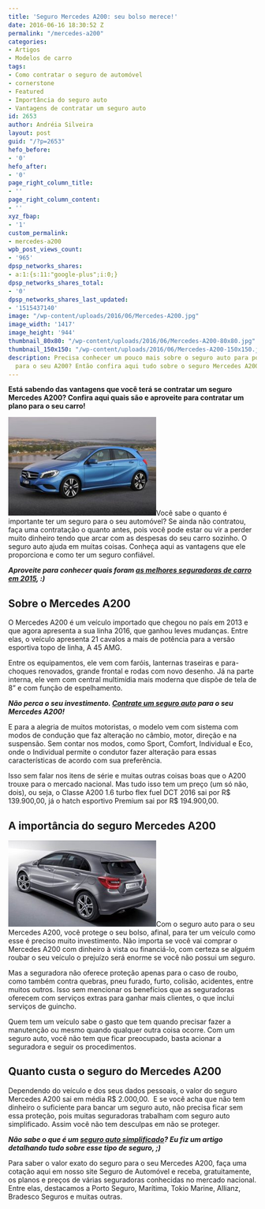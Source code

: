```yaml
---
title: 'Seguro Mercedes A200: seu bolso merece!'
date: 2016-06-16 18:30:52 Z
permalink: "/mercedes-a200"
categories:
- Artigos
- Modelos de carro
tags:
- Como contratar o seguro de automóvel
- cornerstone
- Featured
- Importância do seguro auto
- Vantagens de contratar um seguro auto
id: 2653
author: Andréia Silveira
layout: post
guid: "/?p=2653"
hefo_before:
- '0'
hefo_after:
- '0'
page_right_column_title:
- ''
page_right_column_content:
- ''
xyz_fbap:
- '1'
custom_permalink:
- mercedes-a200
wpb_post_views_count:
- '965'
dpsp_networks_shares:
- a:1:{s:11:"google-plus";i:0;}
dpsp_networks_shares_total:
- '0'
dpsp_networks_shares_last_updated:
- '1515437140'
image: "/wp-content/uploads/2016/06/Mercedes-A200.jpg"
image_width: '1417'
image_height: '944'
thumbnail_80x80: "/wp-content/uploads/2016/06/Mercedes-A200-80x80.jpg"
thumbnail_150x150: "/wp-content/uploads/2016/06/Mercedes-A200-150x150.jpg"
description: Precisa conhecer um pouco mais sobre o seguro auto para poder contratar
  para o seu A200? Então confira aqui tudo sobre o seguro Mercedes A200!
---
```


**Está sabendo das vantagens que você terá se contratar um seguro Mercedes A200? Confira aqui quais são e aproveite para contratar um plano para o seu carro!**

[<img class="alignleft wp-image-2929 size-medium" title="Mercedes A200" src="/wp-content/uploads/2016/06/Mercedes-A200-300x200.jpg" alt="Mercedes A200" width="300" height="200" />](/wp-content/uploads/2016/06/Mercedes-A200.jpg)Você sabe o quanto é importante ter um seguro para o seu automóvel? Se ainda não contratou, faça uma contratação o quanto antes, pois você pode estar ou vir a perder muito dinheiro tendo que arcar com as despesas do seu carro sozinho. O seguro auto ajuda em muitas coisas. Conheça aqui as vantagens que ele proporciona e como ter um seguro confiável.

**_Aproveite para conhecer quais foram <a href="/melhores-seguradoras-de-carro-2015/" target="_blank">as melhores seguradoras de carro em 2015</a>, :)_**

## Sobre o Mercedes A200

O Mercedes A200 é um veículo importado que chegou no país em 2013 e que agora apresenta a sua linha 2016, que ganhou leves mudanças. Entre elas, o veículo apresenta 21 cavalos a mais de potência para a versão esportiva topo de linha, A 45 AMG.

Entre os equipamentos, ele vem com faróis, lanternas traseiras e para-choques renovados, grande frontal e rodas com novo desenho. Já na parte interna, ele vem com central multimídia mais moderna que dispõe de tela de 8” e com função de espelhamento.

**_Não perca o seu investimento. <a href="/seguro-de-carro" target="_blank">Contrate um seguro auto</a> para o seu Mercedes A200!_**

E para a alegria de muitos motoristas, o modelo vem com sistema com modos de condução que faz alteração no câmbio, motor, direção e na suspensão. Sem contar nos modos, como Sport, Comfort, Individual e Eco, onde o Individual permite o condutor fazer alteração para essas características de acordo com sua preferência.

Isso sem falar nos itens de série e muitas outras coisas boas que o A200 trouxe para o mercado nacional. Mas tudo isso tem um preço (um só não, dois), ou seja, o Classe A200 1.6 turbo flex fuel DCT 2016 sai por R$ 139.900,00, já o hatch esportivo Premium sai por R$ 194.900,00.

## A importância do seguro Mercedes A200

[<img class="alignleft wp-image-2930 size-medium" title="Mercedes A200" src="/wp-content/uploads/2016/06/Mercedes-A2002-300x175.jpg" alt="Mercedes A200" width="300" height="175" />](/wp-content/uploads/2016/06/Mercedes-A2002.jpg)Com o seguro auto para o seu Mercedes A200, você protege o seu bolso, afinal, para ter um veículo como esse é preciso muito investimento. Não importa se você vai comprar o Mercedes A200 com dinheiro à vista ou financiá-lo, com certeza se alguém roubar o seu veículo o prejuízo será enorme se você não possui um seguro.

Mas a seguradora não oferece proteção apenas para o caso de roubo, como também contra quebras, pneu furado, furto, colisão, acidentes, entre muitos outros. Isso sem mencionar os benefícios que as seguradoras oferecem com serviços extras para ganhar mais clientes, o que inclui serviços de guincho.

Quem tem um veículo sabe o gasto que tem quando precisar fazer a manutenção ou mesmo quando qualquer outra coisa ocorre. Com um seguro auto, você não tem que ficar preocupado, basta acionar a seguradora e seguir os procedimentos.

## Quanto custa o seguro do Mercedes A200

Dependendo do veículo e dos seus dados pessoais, o valor do seguro Mercedes A200 sai em média R$ 2.000,00.  E se você acha que não tem dinheiro o suficiente para bancar um seguro auto, não precisa ficar sem essa proteção, pois muitas seguradoras trabalham com seguro auto simplificado. Assim você não tem desculpas em não se proteger.

**_Não sabe o que é um <a href="/seguro-auto-simplificado/" target="_blank">seguro auto simplificado</a>? Eu fiz um artigo detalhando tudo sobre esse tipo de seguro, ;)_**

Para saber o valor exato do seguro para o seu Mercedes A200, faça uma cotação aqui em nosso site Seguro de Automóvel e receba, gratuitamente, os planos e preços de várias seguradoras conhecidas no mercado nacional. Entre elas, destacamos a Porto Seguro, Marítima, Tokio Marine, Allianz, Bradesco Seguros e muitas outras.